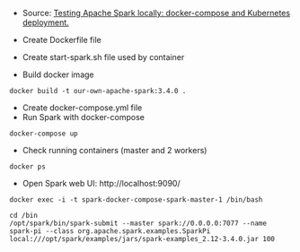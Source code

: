 
- Source: [Testing Apache Spark locally: docker-compose and Kubernetes deployment.](https://shorturl.at/utuyc)

- Create Dockerfile file
- Create start-spark.sh file used by container

- Build docker image

```shell
docker build -t our-own-apache-spark:3.4.0 .
```

- Create docker-compose.yml file
- Run Spark with docker-compose

```shell
docker-compose up
```

- Check running containers (master and 2 workers)

```shell
docker ps
```

- Open Spark web UI: http://localhost:9090/

```shell
docker exec -i -t spark-docker-compose-spark-master-1 /bin/bash

cd /bin
/opt/spark/bin/spark-submit --master spark://0.0.0.0:7077 --name spark-pi --class org.apache.spark.examples.SparkPi  local:///opt/spark/examples/jars/spark-examples_2.12-3.4.0.jar 100
```


```shell


```

```shell
```

```shell
```

```shell
```

```shell
```


